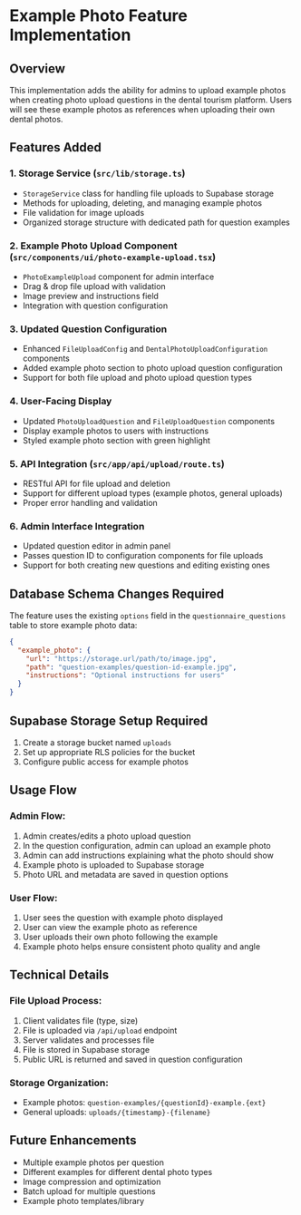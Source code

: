 # Example Photo Feature Implementation

## Overview
This implementation adds the ability for admins to upload example photos when creating photo upload questions in the dental tourism platform. Users will see these example photos as references when uploading their own dental photos.

## Features Added

### 1. Storage Service (`src/lib/storage.ts`)
- `StorageService` class for handling file uploads to Supabase storage
- Methods for uploading, deleting, and managing example photos
- File validation for image uploads
- Organized storage structure with dedicated path for question examples

### 2. Example Photo Upload Component (`src/components/ui/photo-example-upload.tsx`)
- `PhotoExampleUpload` component for admin interface
- Drag & drop file upload with validation
- Image preview and instructions field
- Integration with question configuration

### 3. Updated Question Configuration
- Enhanced `FileUploadConfig` and `DentalPhotoUploadConfiguration` components
- Added example photo section to photo upload question configuration
- Support for both file upload and photo upload question types

### 4. User-Facing Display
- Updated `PhotoUploadQuestion` and `FileUploadQuestion` components
- Display example photos to users with instructions
- Styled example photo section with green highlight

### 5. API Integration (`src/app/api/upload/route.ts`)
- RESTful API for file upload and deletion
- Support for different upload types (example photos, general uploads)
- Proper error handling and validation

### 6. Admin Interface Integration
- Updated question editor in admin panel
- Passes question ID to configuration components for file uploads
- Support for both creating new questions and editing existing ones

## Database Schema Changes Required

The feature uses the existing `options` field in the `questionnaire_questions` table to store example photo data:

```json
{
  "example_photo": {
    "url": "https://storage.url/path/to/image.jpg",
    "path": "question-examples/question-id-example.jpg",
    "instructions": "Optional instructions for users"
  }
}
```

## Supabase Storage Setup Required

1. Create a storage bucket named `uploads`
2. Set up appropriate RLS policies for the bucket
3. Configure public access for example photos

## Usage Flow

### Admin Flow:
1. Admin creates/edits a photo upload question
2. In the question configuration, admin can upload an example photo
3. Admin can add instructions explaining what the photo should show
4. Example photo is uploaded to Supabase storage
5. Photo URL and metadata are saved in question options

### User Flow:
1. User sees the question with example photo displayed
2. User can view the example photo as reference
3. User uploads their own photo following the example
4. Example photo helps ensure consistent photo quality and angle

## Technical Details

### File Upload Process:
1. Client validates file (type, size)
2. File is uploaded via `/api/upload` endpoint
3. Server validates and processes file
4. File is stored in Supabase storage
5. Public URL is returned and saved in question configuration

### Storage Organization:
- Example photos: `question-examples/{questionId}-example.{ext}`
- General uploads: `uploads/{timestamp}-{filename}`

## Future Enhancements
- Multiple example photos per question
- Different examples for different dental photo types
- Image compression and optimization
- Batch upload for multiple questions
- Example photo templates/library 